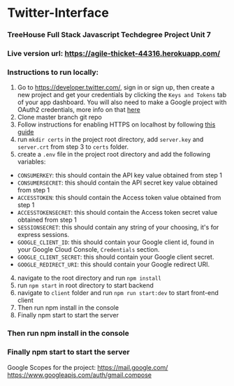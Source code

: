 # Twitter-Interface
### TreeHouse Full Stack Javascript Techdegree Project Unit 7

### Live version url: https://agile-thicket-44316.herokuapp.com/

### Instructions to run locally:


1. Go to https://developer.twitter.com/, sign in or sign up, then create a new project and get your credentials by clicking the ```Keys and Tokens``` tab of your app dashboard. You will also need to make a Google project with OAuth2 credentials, more info on that [here](https://developers.google.com/identity/protocols/OAuth2)
2. Clone master branch git repo 
3. Follow instructions for enabling HTTPS on localhost by following [this guide](https://www.freecodecamp.org/news/how-to-get-https-working-on-your-local-development-environment-in-5-minutes-7af615770eec/)
4. run ```mkdir certs``` in the project root directory, add ```server.key``` and ```server.crt``` from step 3 to ```certs``` folder. 
3. create a ```.env``` file in the project root directory and add the following variables:
  * ```CONSUMERKEY```: this should contain the API key value obtained from step 1
  * ```CONSUMERSECRET```: this should contain the API secret key value obtained from step 1
  * ```ACCESSTOKEN```: this should contain the Access token value obtained from step 1
  * ```ACCESSTOKENSECRET```: this should contain the Access token secret value obtained from step 1
  * ```SESSIONSECRET```: this should contain any string of your choosing, it's for express sessions.
  * ```GOOGLE_CLIENT_ID```: this should contain your Google client id, found in your Google Cloud Console, ```Credentials``` section.
  * ```GOOGLE_CLIENT_SECRET```: this should contain your Google client secret.
  * ```GOOGLE_REDIRECT_URI```: this should contain your Google redirect URI.
4. navigate to the root directory and run ```npm install``` 
5. run ```npm start``` in root directory to start backend
6. navigate to ```client``` folder and run ```npm run start:dev``` to start front-end client 
7. Then run npm install in the console
8. Finally npm start to start the server 

### Then run npm install in the console
### Finally npm start to start the server 


Google Scopes for the project:
https://mail.google.com/
https://www.googleapis.com/auth/gmail.compose


